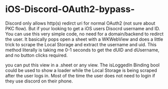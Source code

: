 # iOS-Discord-OAuth2-bypass-

Discord only allows http(s) redirct uri for normal OAuth2 (not sure about PKC flow). But if your looking to get a iOS users Disocrd username and ID. You can use this very simple code, no need for a domain/backend to redirct the user. It basically pops open a sheet with a WKWebView and does a little trick to scrape the Local Storage and extract the username and uid. This method literally is taking me 0-1 seconds to get the dUID and dUsername, and no button clicks required.

you can put this view in a .sheet or any view. The isLoggedIn Binding bool could be used to show a loader while the Local Storage is being scraped after the user logs in. Most of the time the user does not need to login if they use discord on their phone.
